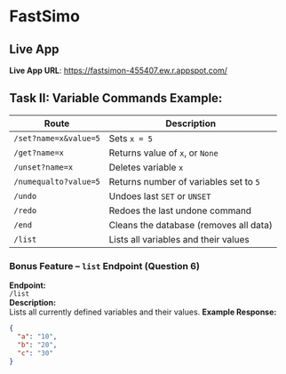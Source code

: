 # FastSimo

## Live App
**Live App URL**: https://fastsimon-455407.ew.r.appspot.com/

## Task II: Variable Commands Example:

| Route                 | Description                             |
|-----------------------|-----------------------------------------|
| `/set?name=x&value=5` | Sets `x = 5`                            |
| `/get?name=x`         | Returns value of `x`, or `None`         |
| `/unset?name=x`       | Deletes variable `x`                    |
| `/numequalto?value=5` | Returns number of variables set to `5`  |
| `/undo`               | Undoes last `SET` or `UNSET`            |
| `/redo`               | Redoes the last undone command          |
| `/end`                | Cleans the database (removes all data)  |
| `/list`               | Lists all variables and their values    |

### Bonus Feature – `list` Endpoint (Question 6)
**Endpoint:**  
`/list`  
**Description:**  
Lists all currently defined variables and their values.
**Example Response:**
```json
{
  "a": "10",
  "b": "20",
  "c": "30"
}